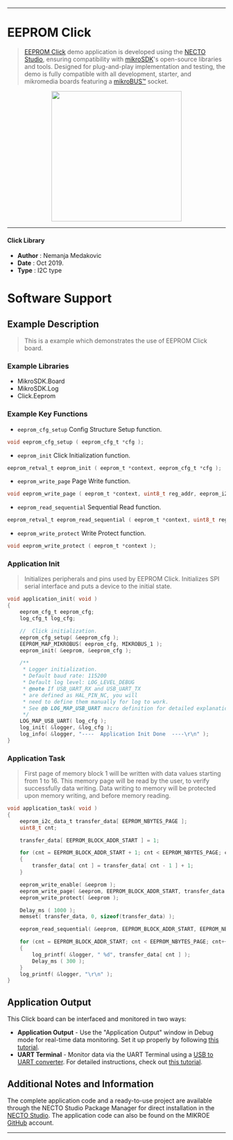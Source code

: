 
---
# EEPROM Click

> [EEPROM Click](https://www.mikroe.com/?pid_product=MIKROE-1200) demo application is developed using
the [NECTO Studio](https://www.mikroe.com/necto), ensuring compatibility with [mikroSDK](https://www.mikroe.com/mikrosdk)'s
open-source libraries and tools. Designed for plug-and-play implementation and testing, the demo is fully compatible with
all development, starter, and mikromedia boards featuring a [mikroBUS&trade;](https://www.mikroe.com/mikrobus) socket.

<p align="center">
  <img src="https://www.mikroe.com/?pid_product=MIKROE-1200&image=1" height=300px>
</p>

---

#### Click Library

- **Author**        : Nemanja Medakovic
- **Date**          : Oct 2019.
- **Type**          : I2C type

# Software Support

## Example Description

>
> This is a example which demonstrates the use of EEPROM Click board.
>

### Example Libraries

- MikroSDK.Board
- MikroSDK.Log
- Click.Eeprom

### Example Key Functions

- `eeprom_cfg_setup` Config Structure Setup function. 
```c
void eeprom_cfg_setup ( eeprom_cfg_t *cfg );
```
 
- `eeprom_init` Click Initialization function. 
```c
eeprom_retval_t eeprom_init ( eeprom_t *context, eeprom_cfg_t *cfg );
```

- `eeprom_write_page` Page Write function. 
```c
void eeprom_write_page ( eeprom_t *context, uint8_t reg_addr, eeprom_i2c_data_t *data_in );
```
 
- `eeprom_read_sequential` Sequential Read function. 
```c
eeprom_retval_t eeprom_read_sequential ( eeprom_t *context, uint8_t reg_addr, uint16_t n_bytes, eeprom_i2c_data_t *data_out );
```

- `eeprom_write_protect` Write Protect function. 
```c
void eeprom_write_protect ( eeprom_t *context );
```

### Application Init

>
> Initializes peripherals and pins used by EEPROM Click.
> Initializes SPI serial interface and puts a device to the initial state.
>

```c
void application_init( void )
{
    eeprom_cfg_t eeprom_cfg;
    log_cfg_t log_cfg;

    //  Click initialization.
    eeprom_cfg_setup( &eeprom_cfg );
    EEPROM_MAP_MIKROBUS( eeprom_cfg, MIKROBUS_1 );
    eeprom_init( &eeprom, &eeprom_cfg );

    /** 
     * Logger initialization.
     * Default baud rate: 115200
     * Default log level: LOG_LEVEL_DEBUG
     * @note If USB_UART_RX and USB_UART_TX 
     * are defined as HAL_PIN_NC, you will 
     * need to define them manually for log to work. 
     * See @b LOG_MAP_USB_UART macro definition for detailed explanation.
     */
    LOG_MAP_USB_UART( log_cfg );
    log_init( &logger, &log_cfg );
    log_info( &logger, "----  Application Init Done  ----\r\n" );
}
```

### Application Task

>
> First page of memory block 1 will be written with data values starting from
> 1 to 16. This memory page will be read by the user, to verify successfully
> data writing. Data writing to memory will be protected upon memory writing,
> and before memory reading.
>

```c
void application_task( void )
{
    eeprom_i2c_data_t transfer_data[ EEPROM_NBYTES_PAGE ];
    uint8_t cnt;

    transfer_data[ EEPROM_BLOCK_ADDR_START ] = 1;

    for (cnt = EEPROM_BLOCK_ADDR_START + 1; cnt < EEPROM_NBYTES_PAGE; cnt++)
    {
        transfer_data[ cnt ] = transfer_data[ cnt - 1 ] + 1;
    }

    eeprom_write_enable( &eeprom );
    eeprom_write_page( &eeprom, EEPROM_BLOCK_ADDR_START, transfer_data );
    eeprom_write_protect( &eeprom );

    Delay_ms ( 1000 );
    memset( transfer_data, 0, sizeof(transfer_data) );

    eeprom_read_sequential( &eeprom, EEPROM_BLOCK_ADDR_START, EEPROM_NBYTES_PAGE, transfer_data );

    for (cnt = EEPROM_BLOCK_ADDR_START; cnt < EEPROM_NBYTES_PAGE; cnt++)
    {
        log_printf( &logger, " %d", transfer_data[ cnt ] );
        Delay_ms ( 300 );
    }
    log_printf( &logger, "\r\n" );
}
```

## Application Output

This Click board can be interfaced and monitored in two ways:
- **Application Output** - Use the "Application Output" window in Debug mode for real-time data monitoring.
Set it up properly by following [this tutorial](https://www.youtube.com/watch?v=ta5yyk1Woy4).
- **UART Terminal** - Monitor data via the UART Terminal using
a [USB to UART converter](https://www.mikroe.com/click/interface/usb?interface*=uart,uart). For detailed instructions,
check out [this tutorial](https://help.mikroe.com/necto/v2/Getting%20Started/Tools/UARTTerminalTool).

## Additional Notes and Information

The complete application code and a ready-to-use project are available through the NECTO Studio Package Manager for 
direct installation in the [NECTO Studio](https://www.mikroe.com/necto). The application code can also be found on
the MIKROE [GitHub](https://github.com/MikroElektronika/mikrosdk_click_v2) account.

---
